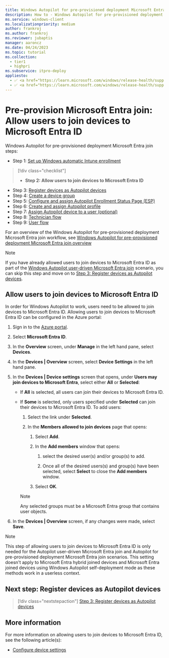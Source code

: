 ```yaml
---
title: Windows Autopilot for pre-provisioned deployment Microsoft Entra join - Step 2 of 9 - Allow users to join devices to Microsoft Entra ID
description: How to - Windows Autopilot for pre-provisioned deployment Microsoft Entra join - Step 2 of 9 - Allow users to join devices to Microsoft Entra ID.
ms.service: windows-client
ms.localizationpriority: medium
author: frankroj
ms.author: frankroj
ms.reviewer: jubaptis
manager: aaroncz
ms.date: 04/24/2023
ms.topic: tutorial
ms.collection: 
  - tier1
  - highpri
ms.subservice: itpro-deploy
appliesto:
  - ✅ <a href="https://learn.microsoft.com/windows/release-health/supported-versions-windows-client" target="_blank">Windows 11</a>
  - ✅ <a href="https://learn.microsoft.com/windows/release-health/supported-versions-windows-client" target="_blank">Windows 10</a>
---
```


# Pre-provision Microsoft Entra join: Allow users to join devices to Microsoft Entra ID

Windows Autopilot for pre-provisioned deployment Microsoft Entra join steps:
- Step 1: [Set up Windows automatic Intune enrollment](azure-ad-join-automatic-enrollment.md)
> [!div class="checklist"]
> - **Step 2: Allow users to join devices to Microsoft Entra ID**
- Step 3: [Register devices as Autopilot devices](azure-ad-join-register-device.md)
- Step 4: [Create a device group](azure-ad-join-device-group.md)
- Step 5: [Configure and assign Autopilot Enrollment Status Page (ESP)](azure-ad-join-esp.md)
- Step 6: [Create and assign Autopilot profile](azure-ad-join-autopilot-profile.md)
- Step 7: [Assign Autopilot device to a user (optional)](azure-ad-join-assign-device-to-user.md)
- Step 8: [Technician flow](azure-ad-join-technician-flow.md)
- Step 9: [User flow](azure-ad-join-user-flow.md)

For an overview of the Windows Autopilot for pre-provisioned deployment Microsoft Entra join workflow, see [Windows Autopilot for pre-provisioned deployment Microsoft Entra join overview](azure-ad-join-workflow.md#workflow)

> [!NOTE]
>
> If you have already allowed users to join devices to Microsoft Entra ID as part of the [Windows Autopilot user-driven Microsoft Entra join](../user-driven/azure-ad-join-workflow.md) scenario, you can skip this step and move on to [Step 3: Register devices as Autopilot devices](azure-ad-join-register-device.md).

<a name='allow-users-to-join-devices-to-azure-ad'></a>

## Allow users to join devices to Microsoft Entra ID

In order for Windows Autopilot to work, users need to be allowed to join devices to Microsoft Entra ID. Allowing users to join devices to Microsoft Entra ID can be configured in the Azure portal:

1. Sign in to the [Azure portal](https://portal.azure.com/).

1. Select **Microsoft Entra ID**.

1. In the **Overview** screen, under **Manage** in the left hand pane, select **Devices**.

1. In the **Devices | Overview** screen, select **Device Settings** in the left hand pane.

1. In the **Devices | Device settings** screen that opens, under **Users may join devices to Microsoft Entra**, select either **All** or **Selected**:

   - If **All** is selected, all users can join their devices to Microsoft Entra ID.

   - If **Some** is selected, only users specified under **Selected** can join their devices to Microsoft Entra ID. To add users:

      1. Select the link under **Selected**.

      1. In the **Members allowed to join devices** page that opens:

         1. Select **Add**.

         1. In the **Add members** window that opens:

            1. select the desired user(s) and/or group(s) to add.

            1. Once all of the desired users(s) and group(s) have been selected, select **Select** to close the **Add members** window.

         1. Select **OK**.

        > [!NOTE]
        >
        > Any selected groups must be a Microsoft Entra group that contains user objects.

1. In the **Devices | Overview** screen, if any changes were made, select **Save**.

> [!NOTE]
>
> This step of allowing users to join devices to Microsoft Entra ID is only needed for the Autopilot user-driven Microsoft Entra join and Autopilot for pre-provisioned deployment Microsoft Entra join scenarios. This setting doesn't apply to Microsoft Entra hybrid joined devices and Microsoft Entra joined devices using Windows Autopilot self-deployment mode as these methods work in a userless context.

## Next step: Register devices as Autopilot devices

> [!div class="nextstepaction"]
> [Step 3: Register devices as Autopilot devices](azure-ad-join-register-device.md)

## More information

For more information on allowing users to join devices to Microsoft Entra ID, see the following article(s):

- [Configure device settings](/azure/active-directory/devices/device-management-azure-portal#configure-device-settings)
